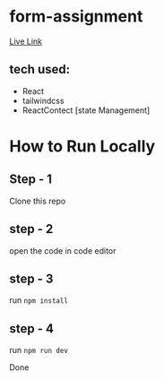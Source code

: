 # form-assignment

[Live Link](https://form-assignment-nu.vercel.app/)

## tech used: 
- React
- tailwindcss
- ReactContect [state Management]

# How to Run Locally

## Step - 1

Clone this repo 

## step - 2

open the code in code editor

## step - 3

run `npm install`

## step - 4

run `npm run dev`

Done 
